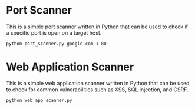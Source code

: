# Port Scanner

This is a simple port scanner written in Python that can be used to check if a specific port is open on a target host.

```
python port_scanner.py google.com 1 80
```

# Web Application Scanner

This is a simple web application scanner written in Python that can be used to check for common vulnerabilities such as XSS, SQL injection, and CSRF.

```
python web_app_scanner.py
```
